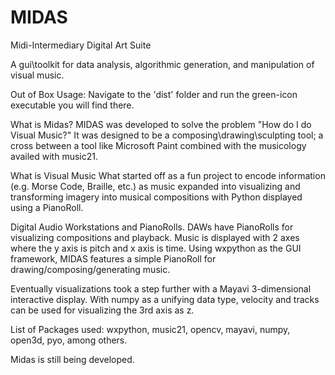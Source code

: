 # MIDAS
Midi-Intermediary Digital Art Suite

A gui\toolkit for data analysis, algorithmic generation, and manipulation of visual music.

Out of Box Usage:
Navigate to the 'dist' folder and run the green-icon executable you will find there. 

What is Midas?
MIDAS was developed to solve the problem "How do I do Visual Music?" 
It was designed to be a composing\drawing\sculpting tool; a cross between a tool like Microsoft Paint combined with the musicology availed with music21. 

What is Visual Music
What started off as a fun project to encode information (e.g. Morse Code, Braille, etc.) as music expanded into visualizing and transforming imagery into musical compositions with Python displayed using a PianoRoll. 

Digital Audio Workstations and PianoRolls.
DAWs have PianoRolls for visualizing compositions and playback. Music is displayed with 2 axes where the y axis is pitch and x axis is time. Using wxpython as the GUI framework, MIDAS features a simple PianoRoll for drawing/composing/generating music.

Eventually visualizations took a step further with a Mayavi 3-dimensional interactive display. With numpy as a unifying data type, velocity and tracks can be used for visualizing the 3rd axis as z.

List of Packages used:
wxpython,
music21,
opencv,
mayavi,
numpy,
open3d,
pyo,
among others. 

Midas is still being developed.